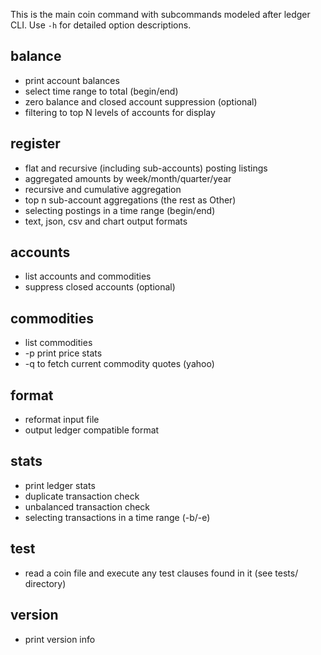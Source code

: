 This is the main coin command with subcommands modeled after ledger CLI.
Use `-h` for detailed option descriptions.

## balance

* print account balances
* select time range to total (begin/end)
* zero balance and closed account suppression (optional)
* filtering to top N levels of accounts for display

## register

* flat and recursive (including sub-accounts) posting listings
* aggregated amounts by week/month/quarter/year
* recursive and cumulative aggregation
* top n sub-account aggregations (the rest as Other)
* selecting postings in a time range (begin/end)
* text, json, csv and chart output formats

## accounts

* list accounts and commodities
* suppress closed accounts (optional)

## commodities

* list commodities
* -p print price stats
* -q to fetch current commodity quotes (yahoo)

## format

* reformat input file
* output ledger compatible format

## stats

* print ledger stats
* duplicate transaction check
* unbalanced transaction check
* selecting transactions in a time range (-b/-e)

## test

* read a coin file and execute any test clauses found in it (see tests/ directory)

## version

* print version info